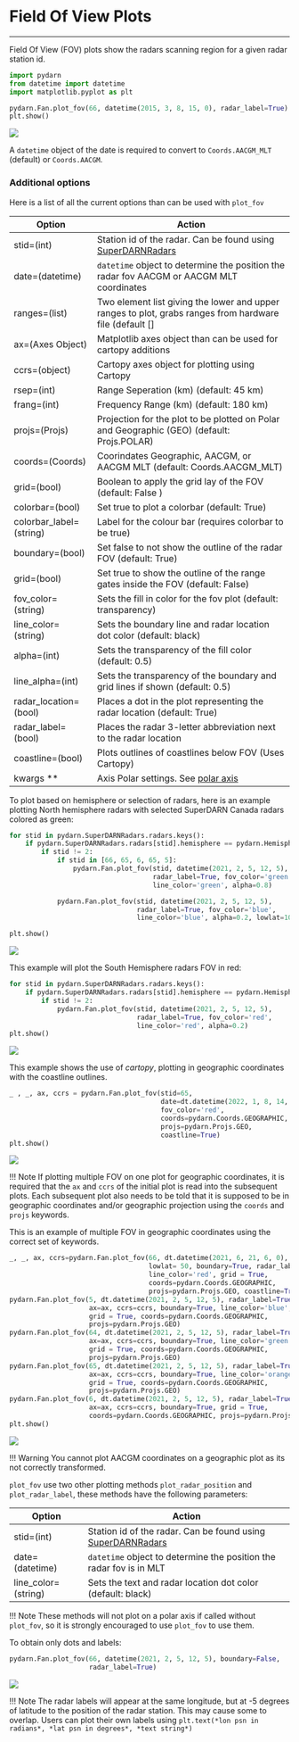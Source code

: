 <!--Copyright (C) SuperDARN Canada, University of Saskatchewan 
Author(s): Marina Schmidt 
Modifications:
2022-03-31 MTS updating documentation with the new coordinate/cartopy system 
2022-09-12 CJM - Updated for new changes

Disclaimer:
pyDARN is under the LGPL v3 license found in the root directory LICENSE.md 
Everyone is permitted to copy and distribute verbatim copies of this license 
document, but changing it is not allowed.

This version of the GNU Lesser General Public License incorporates the terms
and conditions of version 3 of the GNU General Public License, supplemented by
the additional permissions listed below.
-->

# Field Of View Plots
---

Field Of View (FOV) plots show the radars scanning region for a given radar station id. 

```python
import pydarn
from datetime import datetime
import matplotlib.pyplot as plt 

pydarn.Fan.plot_fov(66, datetime(2015, 3, 8, 15, 0), radar_label=True)
plt.show()
```

![](../imgs/fov_1.png)

A `datetime` object of the date is required to convert to `Coords.AACGM_MLT` (default) or `Coords.AACGM`.   

### Additional options

Here is a list of all the current options than can be used with `plot_fov`

| Option                  | Action                                                                                                  |
| ----------------------- | ------------------------------------------------------------------------------------------------------- |
| stid=(int)              | Station id of the radar. Can be found using [SuperDARNRadars](hardware.md)                              |
| date=(datetime)         | `datetime` object to determine the position the radar fov AACGM or AACGM MLT coordinates                |
| ranges=(list)           | Two element list giving the lower and upper ranges to plot, grabs ranges from hardware file (default [] |
| ax=(Axes Object)        | Matplotlib axes object than can be used for cartopy additions                                           |
| ccrs=(object)           | Cartopy axes object for plotting using Cartopy                                                          |
| rsep=(int)              | Range Seperation (km) (default: 45 km)                                                                  |
| frang=(int)             | Frequency Range (km) (default: 180 km)                                                                  |
| projs=(Projs)           | Projection for the plot to be plotted on Polar and Geographic (GEO) (default: Projs.POLAR)              |
| coords=(Coords)         | Coorindates Geographic, AACGM, or AACGM MLT (default: Coords.AACGM_MLT)                                 |
| grid=(bool)             | Boolean to apply the grid lay of the FOV (default: False )                                              |
| colorbar=(bool)         | Set true to plot a colorbar (default: True)                                                             |
| colorbar_label=(string) | Label for the colour bar (requires colorbar to be true)                                                 |
| boundary=(bool)         | Set false to not show the outline of the radar FOV (default: True)                                      |
| grid=(bool)             | Set true to show the outline of the range gates inside the FOV (default: False)                         |
| fov_color=(string)      | Sets the fill in color for the fov plot (default: transparency)                                         |
| line_color=(string)     | Sets the boundary line and radar location dot color (default: black)                                    |
| alpha=(int)             | Sets the transparency of the fill color (default: 0.5)                                                  |
| line_alpha=(int)        | Sets the transparency of the boundary and grid lines if shown (default: 0.5)                            |
| radar_location=(bool)   | Places a dot in the plot representing the radar location (default: True)                                |
| radar_label=(bool)      | Places the radar 3-letter abbreviation next to the radar location                                       |
| coastline=(bool)        | Plots outlines of coastlines below FOV (Uses Cartopy)                                                   |
| kwargs **               | Axis Polar settings. See [polar axis](axis.md)                                                          |

To plot based on hemisphere or selection of radars, here is an example plotting North hemisphere radars with selected SuperDARN Canada radars colored as green:

```python
for stid in pydarn.SuperDARNRadars.radars.keys():
    if pydarn.SuperDARNRadars.radars[stid].hemisphere == pydarn.Hemisphere.North:
        if stid != 2:
            if stid in [66, 65, 6, 65, 5]: 
                pydarn.Fan.plot_fov(stid, datetime(2021, 2, 5, 12, 5), 
                                    radar_label=True, fov_color='green',
                                    line_color='green', alpha=0.8)

            pydarn.Fan.plot_fov(stid, datetime(2021, 2, 5, 12, 5), 
                                radar_label=True, fov_color='blue',
                                line_color='blue', alpha=0.2, lowlat=10)

plt.show()
```

![](../imgs/fov_2.png)

This example will plot the South Hemisphere radars FOV in red:

```python
for stid in pydarn.SuperDARNRadars.radars.keys():
    if pydarn.SuperDARNRadars.radars[stid].hemisphere == pydarn.Hemisphere.South:
        if stid != 2:
            pydarn.Fan.plot_fov(stid, datetime(2021, 2, 5, 12, 5),
                                radar_label=True, fov_color='red',
                                line_color='red', alpha=0.2)
plt.show()
```

![](../imgs/fov_3.png)


This example shows the use of *cartopy*, plotting in geographic coordinates with the coastline outlines. 

```python
_ , _, ax, ccrs = pydarn.Fan.plot_fov(stid=65,
                                      date=dt.datetime(2022, 1, 8, 14, 5),
                                      fov_color='red',
                                      coords=pydarn.Coords.GEOGRAPHIC,
                                      projs=pydarn.Projs.GEO,
                                      coastline=True)
plt.show()
```

![](../imgs/fov_7.png)

!!! Note
    If plotting multiple FOV on one plot for geographic coordinates, it is required that the `ax` and `ccrs` of the initial plot is read into the subsequent plots. Each subsequent plot also needs to be told that it is supposed to be in geographic coordinates and/or geographic projection using the  `coords` and `projs` keywords.

This is an example of multiple FOV in geographic coordinates using the correct set of keywords.

```python
_, _, ax, ccrs=pydarn.Fan.plot_fov(66, dt.datetime(2021, 6, 21, 6, 0),
                                   lowlat= 50, boundary=True, radar_label=True,
                                   line_color='red', grid = True,
                                   coords=pydarn.Coords.GEOGRAPHIC,
                                   projs=pydarn.Projs.GEO, coastline=True)
pydarn.Fan.plot_fov(5, dt.datetime(2021, 2, 5, 12, 5), radar_label=True,
                    ax=ax, ccrs=ccrs, boundary=True, line_color='blue',
                    grid = True, coords=pydarn.Coords.GEOGRAPHIC,
                    projs=pydarn.Projs.GEO)
pydarn.Fan.plot_fov(64, dt.datetime(2021, 2, 5, 12, 5), radar_label=True,
                    ax=ax, ccrs=ccrs, boundary=True, line_color='green',
                    grid = True, coords=pydarn.Coords.GEOGRAPHIC,
                    projs=pydarn.Projs.GEO)
pydarn.Fan.plot_fov(65, dt.datetime(2021, 2, 5, 12, 5), radar_label=True,
                    ax=ax, ccrs=ccrs, boundary=True, line_color='orange',
                    grid = True, coords=pydarn.Coords.GEOGRAPHIC,
                    projs=pydarn.Projs.GEO)
pydarn.Fan.plot_fov(6, dt.datetime(2021, 2, 5, 12, 5), radar_label=True,
                    ax=ax, ccrs=ccrs, boundary=True, grid = True,
                    coords=pydarn.Coords.GEOGRAPHIC, projs=pydarn.Projs.GEO)
plt.show()
```

![](../imgs/fov_8.png_)

!!! Warning
    You cannot plot AACGM coordinates on a geographic plot as its not correctly transformed.


`plot_fov` use two other plotting methods `plot_radar_position` and `plot_radar_label`, these methods have the following parameters: 

| Option              | Action                                                                     |
| ------------------- | -------------------------------------------------------------------------- |
| stid=(int)          | Station id of the radar. Can be found using [SuperDARNRadars](hardware.md) |
| date=(datetime)     | `datetime` object to determine the position the radar fov is in MLT        |
| line_color=(string) | Sets the text and radar location dot color (default: black)                |

!!! Note
    These methods will not plot on a polar axis if called without `plot_fov`, so it is strongly encouraged to use `plot_fov` to use them. 

To obtain only dots and labels:

```python
pydarn.Fan.plot_fov(66, datetime(2021, 2, 5, 12, 5), boundary=False,
                    radar_label=True)
```

![](../imgs/fov_4.png)

!!! Note
    The radar labels will appear at the same longitude, but at -5 degrees of latitude to the position of the radar station. This may cause some to overlap. Users can plot their own labels using `plt.text(*lon psn in radians*, *lat psn in degrees*, *text string*)`


